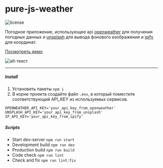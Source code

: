 # pure-js-weather

![license](https://img.shields.io/github/license/websega/pure-js-weather "license")

Погодное приложение, использующее api [openweather](https://openweathermap.org/api) для получения погодных данных и [unsplash](https://unsplash.com/developers) для вывода фонового изображения и [ipify](https://www.ipify.org/) для координат.

[Посмотреть демо](https://weather-c5499.web.app/)

![alt-текст](https://imagizer.imageshack.com/img923/2921/Fmdfux.png "preview")

---

##### Install
1. Установить пакеты  ```npm i```
2. В корне проекта создайте файл ```.env```, в который поместите соответствующий API_KEY из используемых сервисов.

```
OPENWEATHER_API_KEY='your_api_key_from_openweather'
UNSPLASH_API_KEY='your_api_key_from_unsplash'
IP_API_KEY='your_api_key_from_ipify'
```

##### Scripts
- Start dev-server    ```npm run start```
- Development build   ```npm run dev```
- Production build    ```npm run build```
- Сode check          ```npm run lint```
- Check and fix       ```npm run lint:fix```
